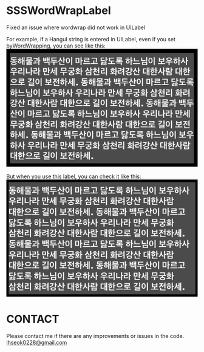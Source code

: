# SSSWordWrapLabel
Fixed an issue where wordwrap did not work in UILabel

For example, if a Hangul string is entered in UILabel, even if you set byWordWrapping, you can see like this:
![asis](org.png)

But when you use  this label, you can check it like this:
![asis](sss.png)

# CONTACT
Please contact me if there are any improvements or issues in the code.\
lhseok0228@gmail.com
